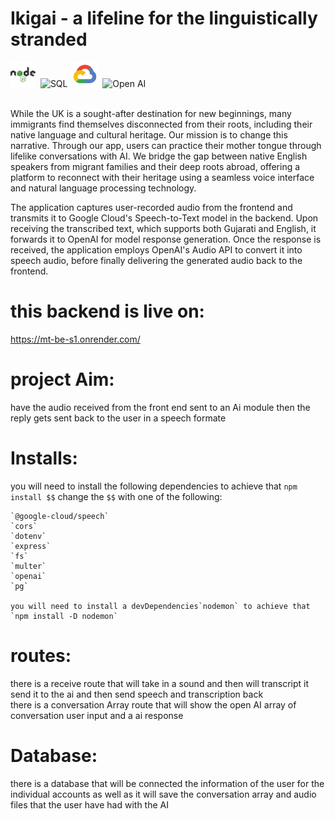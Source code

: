 # Ikigai - a lifeline for the linguistically stranded

<div>
  <img src="https://github.com/devicons/devicon/blob/master/icons/nodejs/nodejs-original-wordmark.svg" title="NodeJS" alt="NodeJS" width="40" height="40"/>&nbsp;
  <img src="https://cdn0.iconfinder.com/data/icons/flat-design-database-set-3/24/sql-1024.png" title="SQL" alt="SQL" width="40" height="40"/>&nbsp;
  <img src="https://github.com/devicons/devicon/blob/master/icons/googlecloud/googlecloud-original.svg" title="Google Cloud" alt="Google CLoud" width="40" height="40"/>&nbsp;
  <img src="https://isurajitroy.com/wp-content/uploads/2023/06/ChatGPT-Logo-TM-Official.png" title="Open AI" alt="Open AI" width="40" height="40"/>&nbsp;
</div>

<br>

While the UK is a sought-after destination for new beginnings, many immigrants find themselves disconnected from their roots, including their native language and cultural heritage. Our mission is to change this narrative. Through our app, users can practice their mother tongue through lifelike conversations with AI. We bridge the gap between native English speakers from migrant families and their deep roots abroad, offering a platform to reconnect with their heritage using a seamless voice interface and natural language processing technology.

The application captures user-recorded audio from the frontend and transmits it to Google Cloud's Speech-to-Text model in the backend. Upon receiving the transcribed text, which supports both Gujarati and English, it forwards it to OpenAI for model response generation. Once the response is received, the application employs OpenAI's Audio API to convert it into speech audio, before finally delivering the generated audio back to the frontend.

# this backend is live on:

https://mt-be-s1.onrender.com/

# project Aim:

have the audio received from the front end sent to an Ai module then the reply gets sent back to the user in a speech formate

# Installs:

you will need to install the following dependencies to achieve that `npm install $$` change the `$$` with one of the following:

    `@google-cloud/speech`
    `cors`
    `dotenv`
    `express`
    `fs`
    `multer`
    `openai`
    `pg`

    you will need to install a devDependencies`nodemon` to achieve that `npm install -D nodemon`

# routes:

there is a receive route that will take in a sound and then will transcript it send it to the ai and then send speech and transcription back
<br>
there is a conversation Array route that will show the open AI array of conversation user input and a ai response

# Database:

there is a database that will be connected the information of the user for the individual accounts as well as it will save the conversation array and audio files that the user have had with the AI
